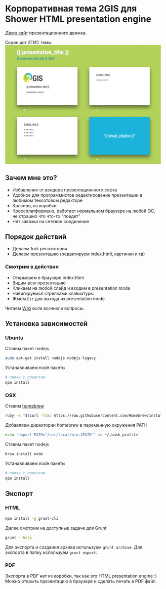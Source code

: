 # Корпоративная тема 2GIS для Shower HTML presentation engine

[Демо сайт](http://shwr.me/) презентационного движка.

Скриншот 2ГИС темы ![./demo.png](./demo.png)

## Зачем мне это?

* Избавление от вендора презентационного софта
* Удобное для программистов редактирование презентации в любимом тексотовом редакторе
* Красиво, из коробки
* Кроссплатформено, работает нормальном браузере на любой ОС, не страшно что что-то "поедет"
* Нет завязки на сетевое соединение

## Порядок действий

* Делаем fork репозитория
* Делаем презентацию (редактируем index.html, картинки и тд)

### Смотрим в действии

- Открываем в браузере index.html
- Видим всю презентацию
- Кликаем на любой слайд и входим в presentation mode
- Навигируемся стрелками клавиатуры
- Жмем `Esc` для выхода из presentation mode

Читаем [Wiki](https://github.com/shower/shower/wiki) если возникли вопросы.

## Установка зависимостей

### Ubuntu

Ставим пакет nodejs

```sh
sudo apt-get install nodejs nodejs-legacy
```

Устанавливаем node пакеты
```sh
# папка с проектом
npm install
```

### OSX

Ставим [homebrew](http://brew.sh/)

```sh
ruby -e "$(curl -fsSL https://raw.githubusercontent.com/Homebrew/install/master/install)"
```

Добавляем директории homebrew в переменную окружения PATH
```sh
echo 'export PATH="/usr/local/bin:$PATH"' >> ~/.bash_profile
```

Ставим пакет nodejs

```sh
brew install node
```

Устанавливаем node пакеты
```sh
# папка с проектом
npm install
```

## Экспорт

### HTML

```sh
npm install -g grunt-cli
```

Далее смотрим на доступные задачи для Grunt

```sh
grunt --help
```

Для экспорта и создания архива используем `grunt archive`. Для экспорта в папку используем `grunt export`.

### PDF

Экспорта в PDF нет из коробки, так как это HTML presentation engine :)
Можно открыть презентацию в браузере и сделать печать в PDF файл.
